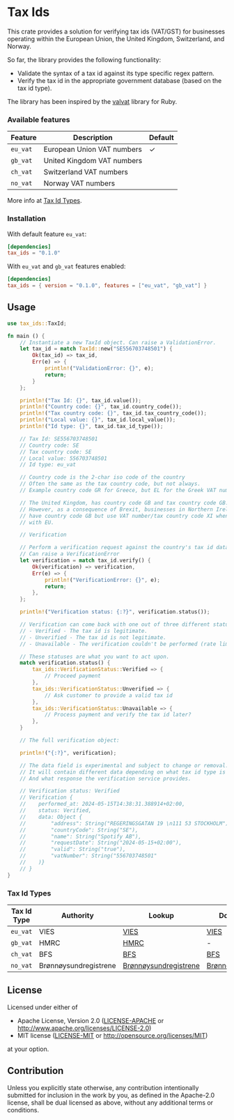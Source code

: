 # Tax Ids

This crate provides a solution for verifying tax ids (VAT/GST) for businesses operating
within the European Union, the United Kingdom, Switzerland, and Norway.

So far, the library provides the following functionality:

- Validate the syntax of a tax id against its type specific regex pattern.
- Verify the tax id in the appropriate government database (based on the tax id type).

The library has been inspired by the [valvat](https://github.com/yolk/valvat) library for Ruby.

### Available features

| Feature  | Description                | Default |
|----------|----------------------------|---------|
| `eu_vat` | European Union VAT numbers | ✓       |
| `gb_vat` | United Kingdom VAT numbers |         |
| `ch_vat` | Switzerland VAT numbers    |         |
| `no_vat` | Norway VAT numbers         |         |

More info at [Tax Id Types](#tax-id-types).

### Installation

With default feature `eu_vat`:
```toml
[dependencies]
tax_ids = "0.1.0"
```

With `eu_vat` and `gb_vat` features enabled:
```toml
[dependencies]
tax_ids = { version = "0.1.0", features = ["eu_vat", "gb_vat"] }
```

## Usage

```rust
use tax_ids::TaxId;

fn main () {
    // Instantiate a new TaxId object. Can raise a ValidationError.
    let tax_id = match TaxId::new("SE556703748501") {
        Ok(tax_id) => tax_id,
        Err(e) => {
            println!("ValidationError: {}", e);
            return;
        }
    };

    println!("Tax Id: {}", tax_id.value());
    println!("Country code: {}", tax_id.country_code());
    println!("Tax country code: {}", tax_id.tax_country_code());
    println!("Local value: {}", tax_id.local_value());
    println!("Id type: {}", tax_id.tax_id_type());

    // Tax Id: SE556703748501
    // Country code: SE
    // Tax country code: SE
    // Local value: 556703748501
    // Id type: eu_vat

    // Country code is the 2-char iso code of the country
    // Often the same as the tax country code, but not always.
    // Example country code GR for Greece, but EL for the Greek VAT number.

    // The United Kingdom, has country code GB and tax country code GB.
    // However, as a consequence of Brexit, businesses in Northern Ireland
    // have country code GB but use VAT number/tax country code XI when trading
    // with EU.

    // Verification

    // Perform a verification request against the country's tax id database.
    // Can raise a VerificationError
    let verification = match tax_id.verify() {
        Ok(verification) => verification,
        Err(e) => {
            println!("VerificationError: {}", e);
            return;
        },
    };

    println!("Verification status: {:?}", verification.status());

    // Verification can come back with one out of three different statuses:
    // - Verified - The tax id is legitimate.
    // - Unverified - The tax id is not legitimate.
    // - Unavailable - The verification couldn't be performed (rate limit, database unavailable etc.).

    // These statuses are what you want to act upon.
    match verification.status() {
        tax_ids::VerificationStatus::Verified => {
            // Proceed payment
        },
        tax_ids::VerificationStatus::Unverified => {
            // Ask customer to provide a valid tax id
        },
        tax_ids::VerificationStatus::Unavailable => {
            // Process payment and verify the tax id later?
        },
    }

    // The full verification object:

    println!("{:?}", verification);

    // The data field is experimental and subject to change or removal.
    // It will contain different data depending on what tax id type is being verified.
    // And what response the verification service provides.

    // Verification status: Verified
    // Verification {
    //    performed_at: 2024-05-15T14:38:31.388914+02:00,
    //    status: Verified,
    //    data: Object {
    //        "address": String("REGERINGSGATAN 19 \n111 53 STOCKHOLM"),
    //        "countryCode": String("SE"),
    //        "name": String("Spotify AB"),
    //        "requestDate": String("2024-05-15+02:00"),
    //        "valid": String("true"),
    //        "vatNumber": String("556703748501"
    //    )}
    // }
}
```

### Tax Id Types

| Tax Id Type | Authority             | Lookup                                                                          | Documentation                                                                                                                                                      |
|-------------|-----------------------|---------------------------------------------------------------------------------|--------------------------------------------------------------------------------------------------------------------------------------------------------------------|
| `eu_vat`    | VIES                  | [VIES](https://ec.europa.eu/taxation_customs/vies/)                             | [VIES](https://ec.europa.eu/taxation_customs/vies/faqvies.do)                                                                                                      |
| `gb_vat`    | HMRC                  | [HMRC](https://www.tax.service.gov.uk/check-vat-number/enter-vat-details)       | -                                                                                                                                                                  |
| `ch_vat`    | BFS                   | [BFS](https://www.uid.admin.ch/Search.aspx?lang=en)                             | [BFS](https://www.bfs.admin.ch/bfs/fr/home/registres/registre-entreprises/numero-identification-entreprises/registre-ide/interfaces-ide.assetdetail.11007266.html) |
| `no_vat`    | Brønnøysundregistrene | [Brønnøysundregistrene](https://data.brreg.no/enhetsregisteret/oppslag/enheter) | [Brønnøysundregistrene](https://data.brreg.no/enhetsregisteret/api/dokumentasjon/no/index.html#tag/Enheter/operation/hentEnhet)                                    |


## License

Licensed under either of

* Apache License, Version 2.0
  ([LICENSE-APACHE](LICENSE-APACHE) or http://www.apache.org/licenses/LICENSE-2.0)
* MIT license
  ([LICENSE-MIT](LICENSE-MIT) or http://opensource.org/licenses/MIT)

at your option.

## Contribution

Unless you explicitly state otherwise, any contribution intentionally submitted
for inclusion in the work by you, as defined in the Apache-2.0 license, shall be
dual licensed as above, without any additional terms or conditions.
